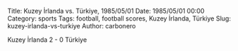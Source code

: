 Title: Kuzey İrlanda vs. Türkiye, 1985/05/01
Date: 1985/05/01 00:00
Category: sports
Tags: football, football scores, Kuzey İrlanda, Türkiye
Slug: kuzey-irlanda-vs-turkiye
Author: carbonero


Kuzey İrlanda 2 - 0 Türkiye
